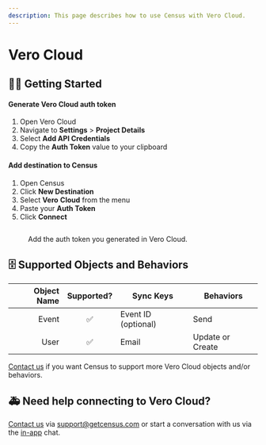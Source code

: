 ```yaml
---
description: This page describes how to use Census with Vero Cloud.
---
```


# Vero Cloud

## 🏃‍♀️ Getting Started

#### Generate Vero Cloud auth token

1. Open Vero Cloud
2. Navigate to **Settings** > **Project Details**
3. Select **Add API Credentials**
4. Copy the **Auth Token** value to your clipboard

#### Add destination to Census

1. Open Census
2. Click **New Destination**
3. Select **Vero** **Cloud** from the menu
4. Paste your **Auth Token**
5. Click **Connect**

<figure><img src="../.gitbook/assets/Screen Shot 2022-12-30 at 2.36.13 PM.png" alt=""><figcaption><p>Add the auth token you generated in Vero Cloud.</p></figcaption></figure>

## 🗄 Supported Objects and Behaviors

| **Object Name** | **Supported?** | **Sync Keys**       | **Behaviors**    |
| --------------: | :------------: | ------------------- |------------------|
|           Event |        ✅       | Event ID (optional) | Send             |
|            User |        ✅       | Email               | Update or Create |

[Contact us](mailto:support@getcensus.com) if you want Census to support more Vero Cloud objects and/or behaviors.

## 🚑 Need help connecting to Vero Cloud?

[Contact us](mailto:support@getcensus.com) via support@getcensus.com or start a conversation with us via the [in-app](https://app.getcensus.com) chat.
